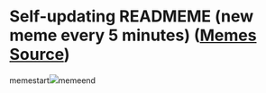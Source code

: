# Self-updating READMEME (new meme every 5 minutes) ([Memes Source](https://bramses.notion.site/a49c1e962b7646879176ac3b327b6533?v=4d1eda54b170483cb03a40f257231764))

memestart![](https://www.notion.so/image/https%3A%2F%2Fs3-us-west-2.amazonaws.com%2Fsecure.notion-static.com%2F64906423-189c-48e2-af2b-1bffc3967b1a%2F7EED0039-F1DA-43C3-BB3B-569270E449B7.jpeg?table=block&id=321b601c-d5d2-45bc-86a5-9924a935d62d&cache=v2)memeend
